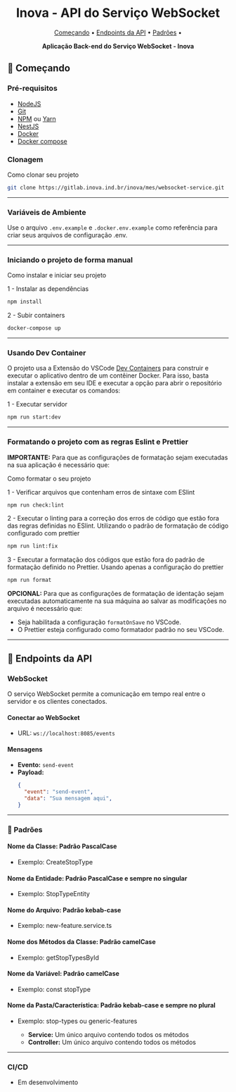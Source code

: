 <h1 align="center" style="font-weight: bold;">Inova - API do Serviço WebSocket</h1>

<p align="center">
 <a href="#started">Começando</a> • 
 <a href="#routes">Endpoints da API</a> •
 <a href="#patterns">Padrões</a> •
</p>

<p align="center">
  <b>Aplicação Back-end do Serviço WebSocket - Inova</b>
</p>

<h2 id="started">🚀 Começando</h2>

<h3>Pré-requisitos</h3>

- [NodeJS](https://nodejs.org/en)
- [Git](https://git-scm.com/)
- [NPM](https://docs.npmjs.com/cli) ou [Yarn](https://classic.yarnpkg.com/pt-BR/docs/cli)
- [NestJS](https://docs.nestjs.com/cli/overview)
- [Docker](https://www.docker.com/get-started/)
- [Docker compose](https://docs.docker.com/compose/)

<h3>Clonagem</h3>

Como clonar seu projeto

```bash
git clone https://gitlab.inova.ind.br/inova/mes/websocket-service.git
```

---

<h3> Variáveis de Ambiente</h3>

Use o arquivo `.env.example` e `.docker.env.example` como referência para criar seus arquivos de configuração .env.

---

<h3>Iniciando o projeto de forma manual</h3>

Como instalar e iniciar seu projeto

1 - Instalar as dependências

```bash
npm install
```

2 - Subir containers

```bash
docker-compose up
```

---

<h3>Usando Dev Container</h3>

O projeto usa a Extensão do VSCode [Dev Containers](https://marketplace.visualstudio.com/items?itemName=ms-vscode-remote.remote-containers) para construir e executar o aplicativo dentro de um contêiner Docker.
Para isso, basta instalar a extensão em seu IDE e executar a opção para abrir o repositório em container e executar os comandos:

1 - Executar servidor

```bash
npm run start:dev
```

---

<h3>Formatando o projeto com as regras Eslint e Prettier</h3>

**IMPORTANTE:** Para que as configurações de formatação sejam executadas na sua aplicação é necessário que:

Como formatar o seu projeto

1 - Verificar arquivos que contenham erros de sintaxe com ESlint

```bash
npm run check:lint
```

2 - Executar o linting para a correção dos erros de código que estão fora das regras definidas no ESlint. Utilizando o padrão de formatação de código configurado com prettier

```bash
npm run lint:fix
```

3 - Executar a formatação dos códigos que estão fora do padrão de formatação definido no Prettier. Usando apenas a configuração do prettier

```bash
npm run format
```

**OPCIONAL:** Para que as configurações de formatação de identação sejam executadas automaticamente na sua máquina ao salvar as modificações no arquivo é necessário que:

- Seja habilitada a configuração `formatOnSave` no VSCode.
- O Prettier esteja configurado como formatador padrão no seu VSCode.

---

<h2 id="routes">📍 Endpoints da API</h2>

<h3>WebSocket</h3>

O serviço WebSocket permite a comunicação em tempo real entre o servidor e os clientes conectados.

<h4>Conectar ao WebSocket</h4>

- URL: `ws://localhost:8085/events`

<h4>Mensagens</h4>

- **Evento:** `send-event`
- **Payload:**
  ```json
  {
    "event": "send-event",
    "data": "Sua mensagem aqui",
  }
  ```

---

<h3 id="patterns"> 💾 Padrões</h3>

<h4>Nome da Classe: Padrão PascalCase</h4>

- Exemplo: CreateStopType

<h4>Nome da Entidade: Padrão PascalCase e sempre no singular</h4>

- Exemplo: StopTypeEntity

<h4>Nome do Arquivo: Padrão kebab-case</h4>

- Exemplo: new-feature.service.ts

<h4>Nome dos Métodos da Classe: Padrão camelCase</h4>

- Exemplo: getStopTypesById

<h4>Nome da Variável: Padrão camelCase</h4>

- Exemplo: const stopType

<h4>Nome da Pasta/Característica: Padrão kebab-case e sempre no plural</h4>

- Exemplo: stop-types ou generic-features

  - **Service:** Um único arquivo contendo todos os métodos
  - **Controller:** Um único arquivo contendo todos os métodos

---

### CI/CD

- Em desenvolvimento